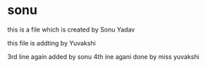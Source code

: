# sonu

this is a file which is created by Sonu Yadav


this file is addting by Yuvakshi

3rd line again added by sonu
4th ine agani done by miss yuvakshi
